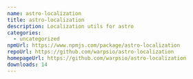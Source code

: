 ```yaml
---
name: astro-localization
title: astro-localization
description: Localization utils for astro
categories:
  - uncategorized
npmUrl: https://www.npmjs.com/package/astro-localization
repoUrl: https://github.com/warpsio/astro-localization
homepageUrl: https://github.com/warpsio/astro-localization
downloads: 14
---
```

